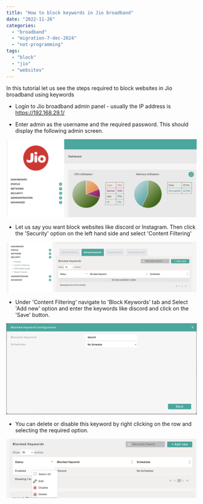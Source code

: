 ```yaml
---
title: "How to block keywords in Jio broadband"
date: "2022-11-26"
categories: 
  - "broadband"
  - "migration-7-dec-2024"
  - "not-programming"
tags: 
  - "block"
  - "jio"
  - "websites"
---
```


In this tutorial let us see the steps required to block websites in Jio broadband using keywords

- Login to Jio broadband admin panel - usually the IP address is https://192.168.29.1/

- Enter admin as the username and the required password. This should display the following admin screen.

![Jio broadband](/assets/images/Screenshot-2022-11-26-at-12.48.41-PM-1024x421.png)

- Let us say you want block websites like discord or Instagram. Then click the 'Security' option on the left hand side and select 'Content Filtering'

![](/assets/images/Screenshot-2022-11-26-at-12.55.05-PM-1024x272.png)

- Under 'Content Filtering' navigate to 'Block Keywords' tab and Select 'Add new' option and enter the keywords like discord and click on the 'Save' button.

![](/assets/images/Screenshot-2022-11-26-at-12.57.59-PM-1024x490.png)

- You can delete or disable this keyword by right clicking on the row and selecting the required option.

![](/assets/images/Screenshot-2022-11-26-at-1.01.05-PM-1024x320.png)

